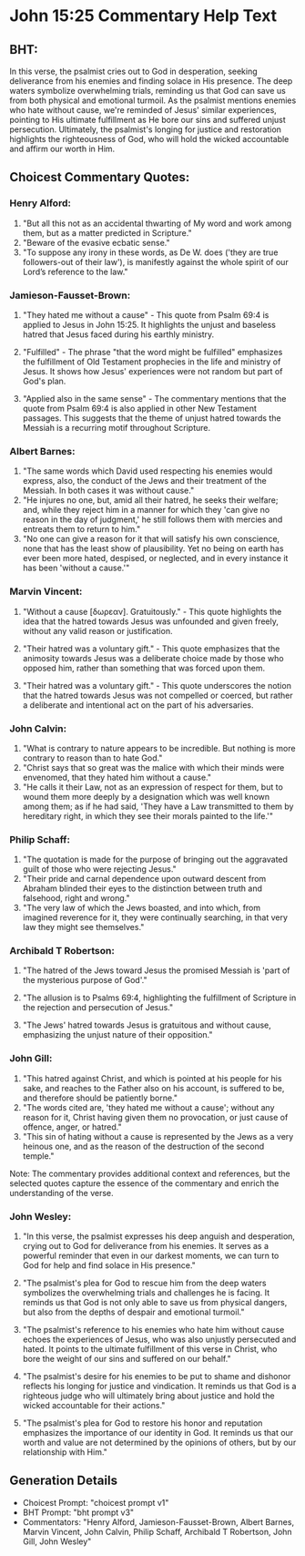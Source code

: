 # John 15:25 Commentary Help Text

## BHT:
In this verse, the psalmist cries out to God in desperation, seeking deliverance from his enemies and finding solace in His presence. The deep waters symbolize overwhelming trials, reminding us that God can save us from both physical and emotional turmoil. As the psalmist mentions enemies who hate without cause, we're reminded of Jesus' similar experiences, pointing to His ultimate fulfillment as He bore our sins and suffered unjust persecution. Ultimately, the psalmist's longing for justice and restoration highlights the righteousness of God, who will hold the wicked accountable and affirm our worth in Him.

## Choicest Commentary Quotes:
### Henry Alford:
1. "But all this not as an accidental thwarting of My word and work among them, but as a matter predicted in Scripture."
2. "Beware of the evasive ecbatic sense."
3. "To suppose any irony in these words, as De W. does ('they are true followers-out of their law'), is manifestly against the whole spirit of our Lord’s reference to the law."

### Jamieson-Fausset-Brown:
1. "They hated me without a cause" - This quote from Psalm 69:4 is applied to Jesus in John 15:25. It highlights the unjust and baseless hatred that Jesus faced during his earthly ministry.

2. "Fulfilled" - The phrase "that the word might be fulfilled" emphasizes the fulfillment of Old Testament prophecies in the life and ministry of Jesus. It shows how Jesus' experiences were not random but part of God's plan.

3. "Applied also in the same sense" - The commentary mentions that the quote from Psalm 69:4 is also applied in other New Testament passages. This suggests that the theme of unjust hatred towards the Messiah is a recurring motif throughout Scripture.

### Albert Barnes:
1. "The same words which David used respecting his enemies would express, also, the conduct of the Jews and their treatment of the Messiah. In both cases it was without cause."
2. "He injures no one, but, amid all their hatred, he seeks their welfare; and, while they reject him in a manner for which they 'can give no reason in the day of judgment,' he still follows them with mercies and entreats them to return to him."
3. "No one can give a reason for it that will satisfy his own conscience, none that has the least show of plausibility. Yet no being on earth has ever been more hated, despised, or neglected, and in every instance it has been 'without a cause.'"

### Marvin Vincent:
1. "Without a cause [δωρεαν]. Gratuitously." - This quote highlights the idea that the hatred towards Jesus was unfounded and given freely, without any valid reason or justification.

2. "Their hatred was a voluntary gift." - This quote emphasizes that the animosity towards Jesus was a deliberate choice made by those who opposed him, rather than something that was forced upon them.

3. "Their hatred was a voluntary gift." - This quote underscores the notion that the hatred towards Jesus was not compelled or coerced, but rather a deliberate and intentional act on the part of his adversaries.

### John Calvin:
1. "What is contrary to nature appears to be incredible. But nothing is more contrary to reason than to hate God."
2. "Christ says that so great was the malice with which their minds were envenomed, that they hated him without a cause."
3. "He calls it their Law, not as an expression of respect for them, but to wound them more deeply by a designation which was well known among them; as if he had said, 'They have a Law transmitted to them by hereditary right, in which they see their morals painted to the life.'"

### Philip Schaff:
1. "The quotation is made for the purpose of bringing out the aggravated guilt of those who were rejecting Jesus."
2. "Their pride and carnal dependence upon outward descent from Abraham blinded their eyes to the distinction between truth and falsehood, right and wrong."
3. "The very law of which the Jews boasted, and into which, from imagined reverence for it, they were continually searching, in that very law they might see themselves."

### Archibald T Robertson:
1. "The hatred of the Jews toward Jesus the promised Messiah is 'part of the mysterious purpose of God'." 

2. "The allusion is to Psalms 69:4, highlighting the fulfillment of Scripture in the rejection and persecution of Jesus." 

3. "The Jews' hatred towards Jesus is gratuitous and without cause, emphasizing the unjust nature of their opposition."

### John Gill:
1. "This hatred against Christ, and which is pointed at his people for his sake, and reaches to the Father also on his account, is suffered to be, and therefore should be patiently borne."
2. "The words cited are, 'they hated me without a cause'; without any reason for it, Christ having given them no provocation, or just cause of offence, anger, or hatred."
3. "This sin of hating without a cause is represented by the Jews as a very heinous one, and as the reason of the destruction of the second temple."

Note: The commentary provides additional context and references, but the selected quotes capture the essence of the commentary and enrich the understanding of the verse.

### John Wesley:
1. "In this verse, the psalmist expresses his deep anguish and desperation, crying out to God for deliverance from his enemies. It serves as a powerful reminder that even in our darkest moments, we can turn to God for help and find solace in His presence."

2. "The psalmist's plea for God to rescue him from the deep waters symbolizes the overwhelming trials and challenges he is facing. It reminds us that God is not only able to save us from physical dangers, but also from the depths of despair and emotional turmoil."

3. "The psalmist's reference to his enemies who hate him without cause echoes the experiences of Jesus, who was also unjustly persecuted and hated. It points to the ultimate fulfillment of this verse in Christ, who bore the weight of our sins and suffered on our behalf."

4. "The psalmist's desire for his enemies to be put to shame and dishonor reflects his longing for justice and vindication. It reminds us that God is a righteous judge who will ultimately bring about justice and hold the wicked accountable for their actions."

5. "The psalmist's plea for God to restore his honor and reputation emphasizes the importance of our identity in God. It reminds us that our worth and value are not determined by the opinions of others, but by our relationship with Him."


## Generation Details
- Choicest Prompt: "choicest prompt v1"
- BHT Prompt: "bht prompt v3"
- Commentators: "Henry Alford, Jamieson-Fausset-Brown, Albert Barnes, Marvin Vincent, John Calvin, Philip Schaff, Archibald T Robertson, John Gill, John Wesley"
